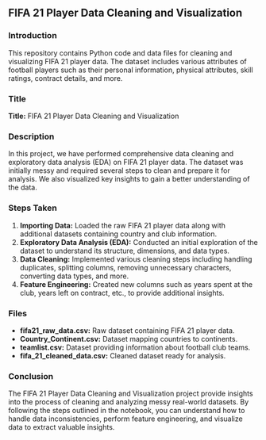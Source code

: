 ## FIFA 21 Player Data Cleaning and Visualization

### Introduction
This repository contains Python code and data files for cleaning and visualizing FIFA 21 player data. The dataset includes various attributes of football players such as their personal information, physical attributes, skill ratings, contract details, and more.

### Title
**Title:** FIFA 21 Player Data Cleaning and Visualization

### Description
In this project, we have performed comprehensive data cleaning and exploratory data analysis (EDA) on FIFA 21 player data. The dataset was initially messy and required several steps to clean and prepare it for analysis. We also visualized key insights to gain a better understanding of the data.

### Steps Taken
1. **Importing Data:** Loaded the raw FIFA 21 player data along with additional datasets containing country and club information.
2. **Exploratory Data Analysis (EDA):** Conducted an initial exploration of the dataset to understand its structure, dimensions, and data types.
3. **Data Cleaning:** Implemented various cleaning steps including handling duplicates, splitting columns, removing unnecessary characters, converting data types, and more.
4. **Feature Engineering:** Created new columns such as years spent at the club, years left on contract, etc., to provide additional insights.
  

### Files
- **fifa21_raw_data.csv:** Raw dataset containing FIFA 21 player data.
- **Country_Continent.csv:** Dataset mapping countries to continents.
- **teamlist.csv:** Dataset providing information about football club teams.
- **fifa_21_cleaned_data.csv:** Cleaned dataset ready for analysis.



### Conclusion
The FIFA 21 Player Data Cleaning and Visualization project provide insights into the process of cleaning and analyzing messy real-world datasets. By following the steps outlined in the notebook, you can understand how to handle data inconsistencies, perform feature engineering, and visualize data to extract valuable insights.

